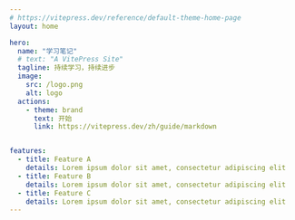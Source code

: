```yaml
---
# https://vitepress.dev/reference/default-theme-home-page
layout: home

hero:
  name: "学习笔记"
  # text: "A VitePress Site"
  tagline: 持续学习，持续进步
  image:
    src: /logo.png
    alt: logo
  actions:
    - theme: brand
      text: 开始
      link: https://vitepress.dev/zh/guide/markdown


features:
  - title: Feature A
    details: Lorem ipsum dolor sit amet, consectetur adipiscing elit
  - title: Feature B
    details: Lorem ipsum dolor sit amet, consectetur adipiscing elit
  - title: Feature C
    details: Lorem ipsum dolor sit amet, consectetur adipiscing elit
---
```


